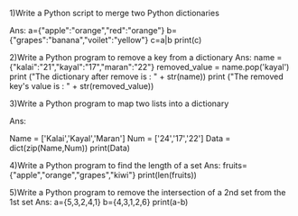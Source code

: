1)Write a Python script to merge two Python dictionaries

Ans:
a={"apple":"orange","red":"orange"}
b={"grapes":"banana","voilet":"yellow"}
c=a|b
print(c)

2)Write a Python program to remove a key from a dictionary
Ans:
name = {"kalai":"21","kayal":"17","maran":"22"}
removed_value = name.pop('kayal')
print ("The dictionary after remove is : " + str(name))
print ("The removed key's value is : " + str(removed_value))

3)Write a Python program to map two lists into a dictionary

Ans:

Name = ['Kalai','Kayal','Maran']
Num = ['24','17','22']
Data = dict(zip(Name,Num))
print(Data)

4)Write a Python program to find the length of a set
Ans:
fruits={"apple","orange","grapes","kiwi"}
print(len(fruits))

5)Write a Python program to remove the intersection of a 2nd set from the 1st set
Ans:
a={5,3,2,4,1}
b={4,3,1,2,6}
print(a-b)
